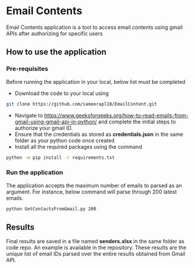 # Email Contents

Email Contents application is a tool to access email contents using gmail APIs after authorizing for specific users

## How to use the application

### Pre-requisites

Before running the application in your local, below list must be completed

- Download the code to your local using

```bash
git clone https://github.com/sameerapl18/EmailContent.git
```

- Navigate to https://www.geeksforgeeks.org/how-to-read-emails-from-gmail-using-gmail-api-in-python/ and complete the initial steps to authorize your gmail ID.
- Ensure that the credentials as stored as <b>credentials.json</b> in the same folder as your python code once created
- Install all the required packages using the command

```bash
python -m pip install -r requirements.txt
```

### Run the application

The application accepts the maximum number of emails to parsed as an argument. For instance, below command will parse through 200 latest emails.

```bash
python GetContactsFromGmail.py 200
```

## Results

Final results are saved in a file named <b>senders.xlsx</b> in the same folder as code repo. An example is available in the repository. These results are the unique list of email IDs parsed over the entire results obtained from Gmail API.
